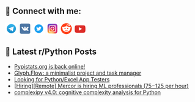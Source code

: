 ## 🔎 Connect with me:
[<img src="https://github.com/bullbesh/bullbesh/blob/main/images/Telegram.png" width="32" height="32" />](https://t.me/bullbesh)
[<img src="https://github.com/bullbesh/bullbesh/blob/main/images/VK.png" width="32" height="32" />](https://vk.com/bullbesh)
[<img src="https://github.com/bullbesh/bullbesh/blob/main/images/Twitter.png" width="32" height="32" />](https://twitter.com/bullbesh1)
[<img src="https://github.com/bullbesh/bullbesh/blob/main/images/Instagram.png" width="32" height="32" />](https://www.instagram.com/bullbesh)
[<img src="https://github.com/bullbesh/bullbesh/blob/main/images/Reddit.png" width="32" height="32" />](https://www.reddit.com/user/bullbesh)
[<img src="https://github.com/bullbesh/bullbesh/blob/main/images/YouTube.png" width="32" height="32" />](https://www.youtube.com/channel/UCtfjRs6uzgq5mfm8S06WTcg)

## 📕 Latest r/Python Posts
<!-- BLOG-POST-LIST:START -->
- [Pypistats.org is back online!](https://www.reddit.com/r/Python/comments/1mxjbt7/pypistatsorg_is_back_online/)
- [Glyph.Flow: a minimalist project and task manager](https://www.reddit.com/r/Python/comments/1mxj62r/glyphflow_a_minimalist_project_and_task_manager/)
- [Looking for Python/Excel App Testers](https://www.reddit.com/r/Python/comments/1mxepz6/looking_for_pythonexcel_app_testers/)
- [[Hiring][Remote] Mercor is hiring ML professionals &lpar;$75-$125 per hour&rpar;](https://www.reddit.com/r/Python/comments/1mxc3i0/hiringremote_mercor_is_hiring_ml_professionals/)
- [complexipy v4.0: cognitive complexity analysis for Python](https://www.reddit.com/r/Python/comments/1mxbp9i/complexipy_v40_cognitive_complexity_analysis_for/)
<!-- BLOG-POST-LIST:END -->
